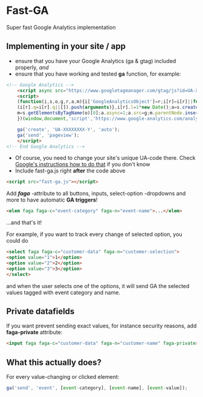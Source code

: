 # Fast-GA
Super fast Google Analytics implementation

## Implementing in your site / app
- ensure that you have your Google Analytics (ga & gtag) included properly, *and* 
- ensure that you have working and tested **ga** function, for example:

```html
<!-- Google Analytics -->
	<script async src="https://www.googletagmanager.com/gtag/js?id=UA-XXXXXXXX-Y"></script>
	<script>
	(function(i,s,o,g,r,a,m){i['GoogleAnalyticsObject']=r;i[r]=i[r]||function(){
	(i[r].q=i[r].q||[]).push(arguments)},i[r].l=1*new Date();a=s.createElement(o),
	m=s.getElementsByTagName(o)[0];a.async=1;a.src=g;m.parentNode.insertBefore(a,m)
	})(window,document,'script','https://www.google-analytics.com/analytics.js','ga');

	ga('create', 'UA-XXXXXXXX-Y', 'auto');
	ga('send', 'pageview');
	</script>
<!-- End Google Analytics -->

```
- Of course, you need to change your site's unique UA-code there. Check [Google's instructions how to do that](https://support.google.com/analytics/answer/1008080) if you don't know
- Include fast-ga.js right **after** the code above

```html
<script src="fast-ga.js"></script>
```


Add ***faga*** -attribute to all buttons, inputs, select-option -dropdowns and more to have automatic **GA triggers**!

```html
<elem faga faga-c="event-category" faga-n="event-name">...</elem>
```

...and that's it!

For example, if you want to track every change of selected option, you could do

```html
<select faga faga-c="customer-data" faga-n="customer-selection">
<option value="1">1</option>
<option value="2">2</option>
<option value="3">3</option>
</select>
```

and when the user selects one of the options, it will send GA the selected values tagged with event category and name.

## Private datafields
If you want prevent sending exact values, for instance security reasons, add **faga-private** attribute:

```html
<input faga faga-c="customer-data" faga-n="customer-name" faga-private>
```

## What this actually does?

For every value-changing or clicked element:
```js
ga('send', 'event', [event-category], [event-name], [event-value]);
```

